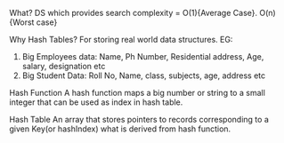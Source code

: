What?
DS which provides search complexity = O(1){Average Case}. O(n){Worst case}

Why Hash Tables?
For storing real world data structures. EG:
1. Big Employees data:    Name, Ph Number, Residential address, Age, salary, designation etc
2. Big Student Data:    Roll No, Name, class, subjects, age, address etc


Hash Function
A hash function maps a big number or string to a small integer that can be used as index in hash table.  


Hash Table
An array that stores pointers to records corresponding to a given Key(or hashIndex) what is derived from hash function.
